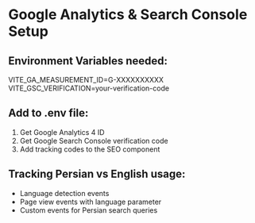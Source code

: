 # Google Analytics & Search Console Setup

## Environment Variables needed:
VITE_GA_MEASUREMENT_ID=G-XXXXXXXXXX
VITE_GSC_VERIFICATION=your-verification-code

## Add to .env file:
1. Get Google Analytics 4 ID
2. Get Google Search Console verification code
3. Add tracking codes to the SEO component

## Tracking Persian vs English usage:
- Language detection events
- Page view events with language parameter
- Custom events for Persian search queries
